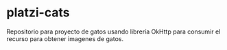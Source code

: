 # platzi-cats

Repositorio para proyecto de gatos usando librería OkHttp para consumir el recurso para obtener imagenes de gatos.
